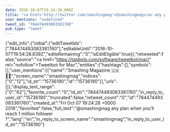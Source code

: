 ```yaml
---
date: 2016-10-07T19:24:28.000Z
title: "<a href='http://twitter.com/smashingmag'>@smashingmag</a> any plan when you’ll   reach 1 million follower ?″"
user_mentions: "undefined"
tweet_id: "784474493083381760"
pub_type: "tweet"
---
```

{"edit_info":{"initial":{"editTweetIds":["784474493083381760"],"editableUntil":"2016-10-07T19:54:28.639Z","editsRemaining":"5","isEditEligible":true}},"retweeted":false,"source":"<a href=\"https://tapbots.com/software/tweetbot/mac\" rel=\"nofollow\">Tweetbot for Mac</a>","entities":{"hashtags":[],"symbols":[],"user_mentions":[{"name":"Smashing Magazine 🇺🇦 🏳️‍🌈","screen_name":"smashingmag","indices":["0","12"],"id_str":"15736190","id":"15736190"}],"urls":[]},"display_text_range":["0","62"],"favorite_count":"0","id_str":"784474493083381760","in_reply_to_user_id":"15736190","truncated":false,"retweet_count":"0","id":"784474493083381760","created_at":"Fri Oct 07 19:24:28 +0000 2016","favorited":false,"full_text":"@smashingmag any plan when you’ll   reach 1 million follower ?","lang":"en","in_reply_to_screen_name":"smashingmag","in_reply_to_user_id_str":"15736190"}
